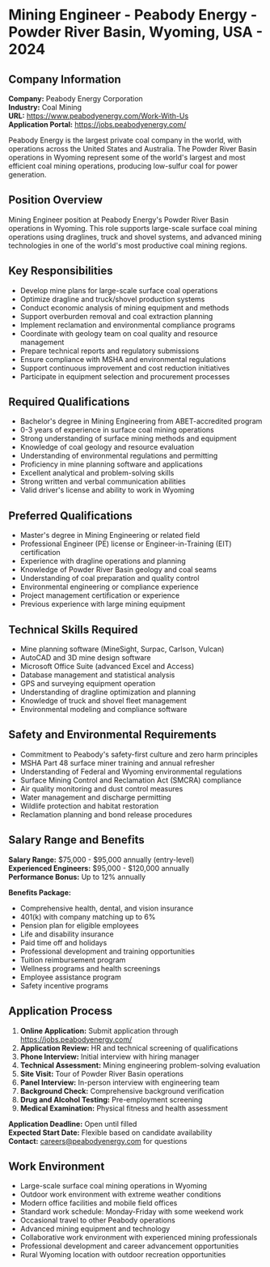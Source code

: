 # Mining Engineer - Peabody Energy - Powder River Basin, Wyoming, USA - 2024

## Company Information
**Company:** Peabody Energy Corporation  
**Industry:** Coal Mining  
**URL:** https://www.peabodyenergy.com/Work-With-Us  
**Application Portal:** https://jobs.peabodyenergy.com/

Peabody Energy is the largest private coal company in the world, with operations across the United States and Australia. The Powder River Basin operations in Wyoming represent some of the world's largest and most efficient coal mining operations, producing low-sulfur coal for power generation.

## Position Overview
Mining Engineer position at Peabody Energy's Powder River Basin operations in Wyoming. This role supports large-scale surface coal mining operations using draglines, truck and shovel systems, and advanced mining technologies in one of the world's most productive coal mining regions.

## Key Responsibilities
- Develop mine plans for large-scale surface coal operations
- Optimize dragline and truck/shovel production systems
- Conduct economic analysis of mining equipment and methods
- Support overburden removal and coal extraction planning
- Implement reclamation and environmental compliance programs
- Coordinate with geology team on coal quality and resource management
- Prepare technical reports and regulatory submissions
- Ensure compliance with MSHA and environmental regulations
- Support continuous improvement and cost reduction initiatives
- Participate in equipment selection and procurement processes

## Required Qualifications
- Bachelor's degree in Mining Engineering from ABET-accredited program
- 0-3 years of experience in surface coal mining operations
- Strong understanding of surface mining methods and equipment
- Knowledge of coal geology and resource evaluation
- Understanding of environmental regulations and permitting
- Proficiency in mine planning software and applications
- Excellent analytical and problem-solving skills
- Strong written and verbal communication abilities
- Valid driver's license and ability to work in Wyoming

## Preferred Qualifications
- Master's degree in Mining Engineering or related field
- Professional Engineer (PE) license or Engineer-in-Training (EIT) certification
- Experience with dragline operations and planning
- Knowledge of Powder River Basin geology and coal seams
- Understanding of coal preparation and quality control
- Environmental engineering or compliance experience
- Project management certification or experience
- Previous experience with large mining equipment

## Technical Skills Required
- Mine planning software (MineSight, Surpac, Carlson, Vulcan)
- AutoCAD and 3D mine design software
- Microsoft Office Suite (advanced Excel and Access)
- Database management and statistical analysis
- GPS and surveying equipment operation
- Understanding of dragline optimization and planning
- Knowledge of truck and shovel fleet management
- Environmental modeling and compliance software

## Safety and Environmental Requirements
- Commitment to Peabody's safety-first culture and zero harm principles
- MSHA Part 48 surface miner training and annual refresher
- Understanding of Federal and Wyoming environmental regulations
- Surface Mining Control and Reclamation Act (SMCRA) compliance
- Air quality monitoring and dust control measures
- Water management and discharge permitting
- Wildlife protection and habitat restoration
- Reclamation planning and bond release procedures

## Salary Range and Benefits
**Salary Range:** $75,000 - $95,000 annually (entry-level)  
**Experienced Engineers:** $95,000 - $120,000 annually  
**Performance Bonus:** Up to 12% annually

**Benefits Package:**
- Comprehensive health, dental, and vision insurance
- 401(k) with company matching up to 6%
- Pension plan for eligible employees
- Life and disability insurance
- Paid time off and holidays
- Professional development and training opportunities
- Tuition reimbursement program
- Wellness programs and health screenings
- Employee assistance program
- Safety incentive programs

## Application Process
1. **Online Application:** Submit application through https://jobs.peabodyenergy.com/
2. **Application Review:** HR and technical screening of qualifications
3. **Phone Interview:** Initial interview with hiring manager
4. **Technical Assessment:** Mining engineering problem-solving evaluation
5. **Site Visit:** Tour of Powder River Basin operations
6. **Panel Interview:** In-person interview with engineering team
7. **Background Check:** Comprehensive background verification
8. **Drug and Alcohol Testing:** Pre-employment screening
9. **Medical Examination:** Physical fitness and health assessment

**Application Deadline:** Open until filled  
**Expected Start Date:** Flexible based on candidate availability  
**Contact:** careers@peabodyenergy.com for questions

## Work Environment
- Large-scale surface coal mining operations in Wyoming
- Outdoor work environment with extreme weather conditions
- Modern office facilities and mobile field offices
- Standard work schedule: Monday-Friday with some weekend work
- Occasional travel to other Peabody operations
- Advanced mining equipment and technology
- Collaborative work environment with experienced mining professionals
- Professional development and career advancement opportunities
- Rural Wyoming location with outdoor recreation opportunities